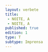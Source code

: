 ```yaml
---
layout: verbete
title:
 - NOITE, A
 - NOITE, A
published: true
edition: 1  
type: T
subtype: Imprensa
---
```


